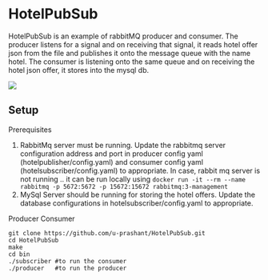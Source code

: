 # HotelPubSub

HotelPubSub is an example of rabbitMQ producer and consumer. The producer listens for a signal and on receiving that signal, it reads hotel offer json from the file and publishes it onto the message queue with the name hotel. The consumer is listening onto the same queue and on receiving the hotel json offer, it stores into the mysql db.

![](compilation_tutorial.gif)

## Setup

Prerequisites

1. RabbitMq server must be running. Update the rabbitmq server configuration address and port in producer config yaml (hotelpublisher/config.yaml) and consumer config yaml (hotelsubscriber/config.yaml) to appropriate. In case, rabbit mq server is not running .. it can be run locally using `docker run -it --rm --name rabbitmq -p 5672:5672 -p 15672:15672 rabbitmq:3-management` 
2. MySql Server should be running for storing the hotel offers. Update the database configurations in hotelsubscriber/config.yaml to appropriate.

Producer Consumer
```
git clone https://github.com/u-prashant/HotelPubSub.git 
cd HotelPubSub 
make
cd bin
./subscriber #to run the consumer
./producer   #to run the producer
```
